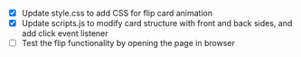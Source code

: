 - [x] Update style.css to add CSS for flip card animation
- [x] Update scripts.js to modify card structure with front and back sides, and add click event listener
- [ ] Test the flip functionality by opening the page in browser
